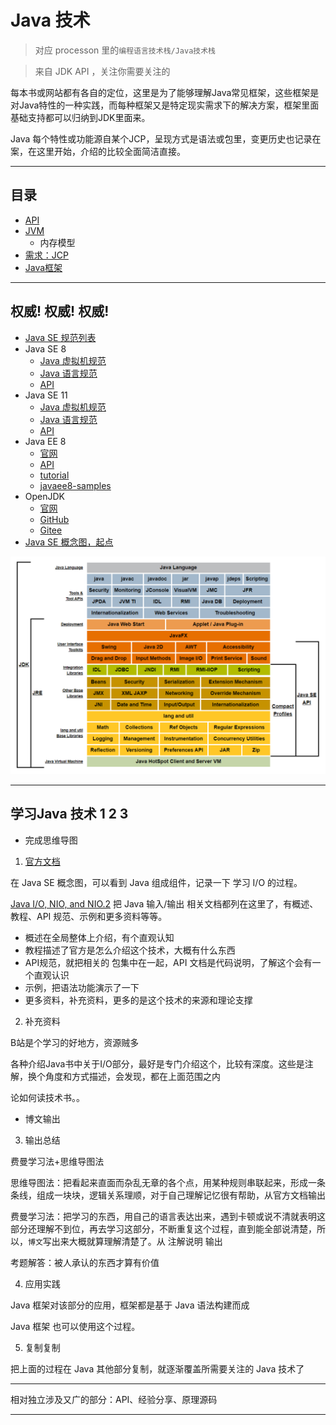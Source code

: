 # Java 技术

>   对应 processon 里的`编程语言技术栈/Java技术栈`

>   来自 JDK API ，关注你需要关注的

每本书或网站都有各自的定位，这里是为了能够理解Java常见框架，这些框架是对Java特性的一种实践，而每种框架又是特定现实需求下的解决方案，框架里面基础支持都可以归纳到JDK里面来。

Java 每个特性或功能源自某个JCP，呈现方式是语法或包里，变更历史也记录在案，在这里开始，介绍的比较全面简洁直接。

----

##  目录
-   [API](j001/README.md)
-   [JVM](j002/README.md)
    -   内存模型
-   [需求：JCP](j003/README.md)
-   [Java框架](j004/README.md)

----

##  权威! 权威! 权威!
-   [Java SE 规范列表](https://docs.oracle.com/javase/specs/index.html)
-   Java SE 8
    -   [Java 虚拟机规范](https://docs.oracle.com/javase/specs/jvms/se8/html/index.html)
    -   [Java 语言规范](https://docs.oracle.com/javase/specs/jls/se8/html/index.html)
    -   [API](https://docs.oracle.com/javase/8/docs/api/index.html)
-   Java SE 11
    -   [Java 虚拟机规范](https://docs.oracle.com/javase/specs/jvms/se11/html/index.html)
    -   [Java 语言规范](https://docs.oracle.com/javase/specs/jls/se11/html/index.html)
    -   [API](https://docs.oracle.com/en/java/javase/11/docs/api/index.html)
-   Java EE 8
    -   [官网](https://www.oracle.com/technetwork/java/javaee/overview/index.html)
    -   [API](https://javaee.github.io/javaee-spec/javadocs/)
    -   [tutorial](https://javaee.github.io/tutorial/)
    -   [javaee8-samples](https://github.com/javaee-samples/javaee8-samples)
-   OpenJDK
    -   [官网](https://hg.openjdk.java.net/)
    -   [GitHub](https://github.com/openjdk/jdk)
    -   [Gitee]()
-   [Java SE 概念图，起点](https://docs.oracle.com/javase/8/docs/)

![20200202-185537](images/20200202-185537.png)


----

##  学习Java 技术 1 2 3

-   完成思维导图

1.  [官方文档](https://docs.oracle.com/javase/8/docs/)

 在 Java SE 概念图，可以看到 Java 组成组件，记录一下 学习 I/O 的过程。

[Java I/O, NIO, and NIO.2](https://docs.oracle.com/javase/8/docs/technotes/guides/io/index.html) 把 Java 输入/输出 相关文档都列在这里了，有概述、教程、API 规范、示例和更多资料等等。

-   概述在全局整体上介绍，有个直观认知
-   教程描述了官方是怎么介绍这个技术，大概有什么东西
-   API规范，就把相关的 包集中在一起，API 文档是代码说明，了解这个会有一个直观认识
-   示例，把语法功能演示了一下
-   更多资料，补充资料，更多的是这个技术的来源和理论支撑

2.  补充资料

B站是个学习的好地方，资源贼多

各种介绍Java书中关于I/O部分，最好是专门介绍这个，比较有深度。这些是注解，换个角度和方式描述，会发现，都在上面范围之内

论如何读技术书。。

-   博文输出

3.  输出总结

费曼学习法+思维导图法

思维导图法：把看起来直面而杂乱无章的各个点，用某种规则串联起来，形成一条条线，组成一块块，逻辑关系理顺，对于自己理解记忆很有帮助，从官方文档输出

费曼学习法：把学习的东西，用自己的语言表达出来，遇到卡顿或说不清就表明这部分还理解不到位，再去学习这部分，不断重复这个过程，直到能全部说清楚，所以，`博文`写出来大概就算理解清楚了。从 注解说明 输出

考题解答：被人承认的东西才算有价值

4.  应用实践

Java 框架对该部分的应用，框架都是基于 Java 语法构建而成

Java 框架 也可以使用这个过程。

5.  复制复制

把上面的过程在 Java 其他部分复制，就逐渐覆盖所需要关注的 Java 技术了

----

相对独立涉及又广的部分：API、经验分享、原理源码

---